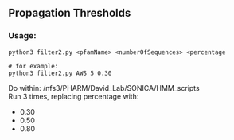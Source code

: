 ## Propagation Thresholds
### Usage:
```
python3 filter2.py <pfamName> <numberOfSequences> <percentage

# for example:
python3 filter2.py AWS 5 0.30
```

Do within: /nfs3/PHARM/David_Lab/SONICA/HMM_scripts  
Run 3 times, replacing percentage with:   
- 0.30  
- 0.50  
- 0.80
